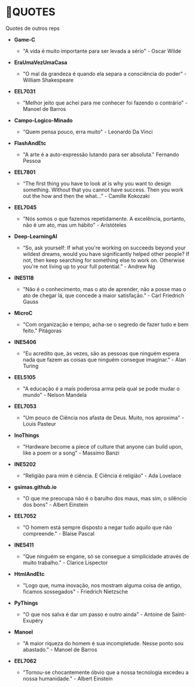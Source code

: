 # 📃QUOTES
Quotes de outros reps

- **Game-C**
  - "A vida é muito importante para ser levada a sério" - Oscar Wilde

- **EraUmaVezUmaCasa**
  - "O mal da grandeza é quando ela separa a consciência do poder" - William Shakespeare

- **EEL7031**
  - "Melhor jeito que achei para me conhecer foi fazendo o contrário" - Manoel de Barros

- **Campo-Logico-Minado**
  - "Quem pensa pouco, erra muito" - Leonardo Da Vinci

- **FlashAndEtc**
  - "A arte é a auto-expressão lutando para ser absoluta." Fernando Pessoa

- **EEL7801**
  - “The first thing you have to look at is why you want to design something. Without that you cannot have success. Then you work out the how and then the what...” - Camille Kokozaki
  
- **EEL7045**
  - "Nós somos o que fazemos repetidamente. A excelência, portanto, não é um ato, mas um hábito" - Aristóteles

- **Deep-LearningAI**
  - “So, ask yourself: If what you're working on succeeds beyond your wildest dreams, would you have significantly helped other people? If not, then keep searching for something else to work on. Otherwise you're not living up to your full potential.” - Andrew Ng
  
- **INE5118**
  - "Não é o conhecimento, mas o ato de aprender, não a posse mas o ato de chegar lá, que concede a maior satisfação.” - Carl Friedrich Gauss

- **MicroC**
  - "Com organização e tempo, acha-se o segredo de fazer tudo e bem feito." Pitágoras

- **INE5406**
  - "Eu acredito que, às vezes, são as pessoas que ninguém espera nada que fazem as coisas que ninguém consegue imaginar." - Alan Turing

- **EEL5105**
  - "A educação é a mais poderosa arma pela qual se pode mudar o mundo" - Nelson Mandela

- **EEL7053**
  - "Um pouco de Ciência nos afasta de Deus. Muito, nos aproxima" - Louis Pasteur

- **InoThings**
  - "Hardware become a piece of culture that anyone can build upon, like a poem or a song" - Massimo Banzi

- **INE5202**
  - "Religião para mim é ciência. E Ciência é religião" - Ada Lovelace

- **gsimas.github.io**
  - "O que me preocupa não é o barulho dos maus, mas sim, o silêncio dos bons" - Albert Einstein

- **EEL7052**
  - "O homem está sempre disposto a negar tudo aquilo que não compreende." - Blaise Pascal

- **INE5411**
  - "Que ninguém se engane, só se consegue a simplicidade através de muito trabalho." - Clarice Lispector

- **HtmlAndEtc**
  - "Logo que, numa inovação, nos mostram alguma coisa de antigo, ficamos sossegados" - Friedrich Nietzsche

- **PyThings**
  - "O que nos salva é dar um passo e outro ainda" - Antoine de Saint-Exupéry
  
- **Manoel**
  - "A maior riqueza do homem é sua incompletude. Nesse ponto sou abastado." - Manoel de Barros
  
- **EEL7062**
  - "Tornou-se chocantemente óbvio que a nossa tecnologia excedeu a nossa humanidade." - Albert Einstein

